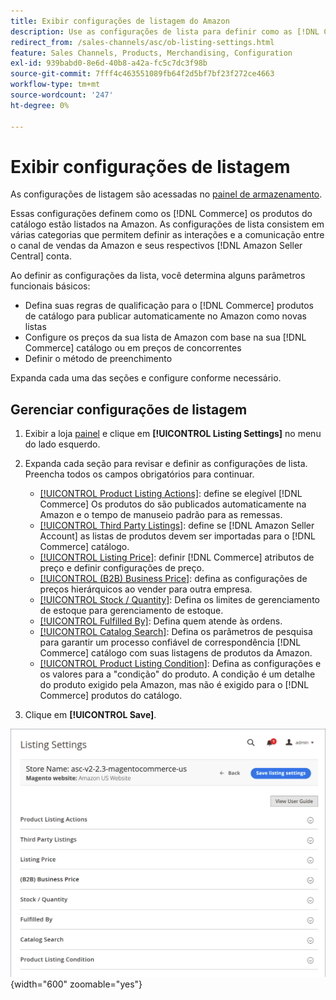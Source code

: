 ```yaml
---
title: Exibir configurações de listagem do Amazon
description: Use as configurações de lista para definir como as [!DNL Commerce] os produtos do catálogo estão listados em [!DNL Amazon Marketplace].
redirect_from: /sales-channels/asc/ob-listing-settings.html
feature: Sales Channels, Products, Merchandising, Configuration
exl-id: 939babd0-8e6d-40b8-a42a-fc5c7dc3f98b
source-git-commit: 7fff4c463551089fb64f2d5bf7bf23f272ce4663
workflow-type: tm+mt
source-wordcount: '247'
ht-degree: 0%

---
```


# Exibir configurações de listagem

As configurações de listagem são acessadas no [painel de armazenamento](./amazon-store-dashboard.md).

Essas configurações definem como os [!DNL Commerce] os produtos do catálogo estão listados na Amazon. As configurações de lista consistem em várias categorias que permitem definir as interações e a comunicação entre o canal de vendas da Amazon e seus respectivos [!DNL Amazon Seller Central] conta.

Ao definir as configurações da lista, você determina alguns parâmetros funcionais básicos:

- Defina suas regras de qualificação para o [!DNL Commerce] produtos de catálogo para publicar automaticamente no Amazon como novas listas
- Configure os preços da sua lista de Amazon com base na sua [!DNL Commerce] catálogo ou em preços de concorrentes
- Definir o método de preenchimento

Expanda cada uma das seções e configure conforme necessário.

## Gerenciar configurações de listagem

1. Exibir a loja [painel](./amazon-store-dashboard.md) e clique em **[!UICONTROL Listing Settings]** no menu do lado esquerdo.

1. Expanda cada seção para revisar e definir as configurações de lista. Preencha todos os campos obrigatórios para continuar.

   - [[!UICONTROL Product Listing Actions]](./product-listing-actions.md): define se elegível [!DNL Commerce] Os produtos do são publicados automaticamente na Amazon e o tempo de manuseio padrão para as remessas.
   - [[!UICONTROL Third Party Listings]](./third-party-listing-settings.md): define se [!DNL Amazon Seller Account] as listas de produtos devem ser importadas para o [!DNL Commerce] catálogo.
   - [[!UICONTROL Listing Price]](./listing-price.md): definir [!DNL Commerce] atributos de preço e definir configurações de preço.
   - [[!UICONTROL (B2B) Business Price]](./business-pricing.md): defina as configurações de preços hierárquicos ao vender para outra empresa.
   - [[!UICONTROL Stock / Quantity]](./stock-quantity.md): Defina os limites de gerenciamento de estoque para gerenciamento de estoque.
   - [[!UICONTROL Fulfilled By]](./fulfilled-by.md)\: Defina quem atende às ordens.
   - [[!UICONTROL Catalog Search]](./catalog-search.md): Defina os parâmetros de pesquisa para garantir um processo confiável de correspondência [!DNL Commerce] catálogo com suas listagens de produtos da Amazon.
   - [[!UICONTROL Product Listing Condition]](./product-listing-condition.md): Defina as configurações e os valores para a &quot;condição&quot; do produto. A condição é um detalhe do produto exigido pela Amazon, mas não é exigido para o [!DNL Commerce] produtos do catálogo.

1. Clique em **[!UICONTROL Save]**.

![Configurações de listagem](assets/amazon-listing-settings.png){width="600" zoomable="yes"}
